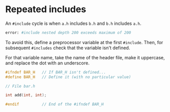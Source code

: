 # Repeated includes

An `#include` cycle is when `a.h` includes `b.h` and `b.h` includes `a.h`.
```sh
error: #include nested depth 200 exceeds maximum of 200
```

To avoid this, define a preprocessor variable at the first `#include`.
Then, for subsequent `#includes` check that the variable isn't defined.

For that variable name, take the name of the header file, make it uppercase,
and replace the dot with an underscore.

```c
#ifndef BAR_H   // If BAR_H isn't defined...
#define BAR_H   // Define it (with no particular value)

// File bar.h

int add(int, int);

#endif          // End of the #ifndef BAR_H
```

